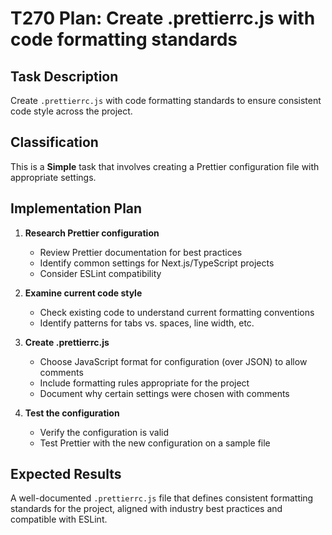 # T270 Plan: Create .prettierrc.js with code formatting standards

## Task Description
Create `.prettierrc.js` with code formatting standards to ensure consistent code style across the project.

## Classification
This is a **Simple** task that involves creating a Prettier configuration file with appropriate settings.

## Implementation Plan

1. **Research Prettier configuration**
   - Review Prettier documentation for best practices
   - Identify common settings for Next.js/TypeScript projects
   - Consider ESLint compatibility

2. **Examine current code style**
   - Check existing code to understand current formatting conventions
   - Identify patterns for tabs vs. spaces, line width, etc.

3. **Create .prettierrc.js**
   - Choose JavaScript format for configuration (over JSON) to allow comments
   - Include formatting rules appropriate for the project
   - Document why certain settings were chosen with comments

4. **Test the configuration**
   - Verify the configuration is valid
   - Test Prettier with the new configuration on a sample file

## Expected Results
A well-documented `.prettierrc.js` file that defines consistent formatting standards for the project, aligned with industry best practices and compatible with ESLint.